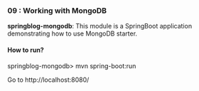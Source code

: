 ### 09 : Working with MongoDB

**springblog-mongodb**: This module is a SpringBoot application demonstrating how to use MongoDB starter.

#### How to run?

springblog-mongodb> mvn spring-boot:run

Go to http://localhost:8080/
